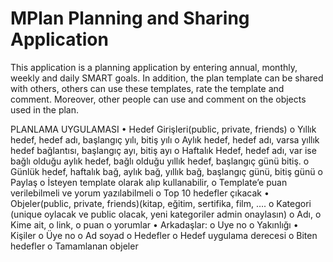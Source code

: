 # MPlan Planning and Sharing Application
This application is a planning application by entering annual, monthly, weekly and daily SMART goals. 
In addition, the plan template can be shared with others, others can use these templates, rate the template and comment. 
Moreover, other people can use and comment on the objects used in the plan.

PLANLAMA UYGULAMASI
•	Hedef Girişleri(public, private, friends)
	o	Yıllık hedef, hedef adı, başlangıç yılı, bitiş yılı
	o	Aylık hedef, hedef adı, varsa yıllık hedef bağlantısı, başlangıç ayı,  bitiş ayı
	o	Haftalık Hedef, hedef adı, var ise bağlı olduğu aylık hedef, bağlı olduğu yıllık hedef, başlangıç günü bitiş.
	o	Günlük hedef, haftalık bağ, aylık bağ, yıllık bağ, başlangıç günü, bitiş günü
	o	Paylaş
	o	İsteyen template olarak alıp kullanabilir, 
	o	Template’e puan verilebilmeli ve yorum yazılabilmeli
	o	Top 10 hedefler çıkacak
•	Objeler(public, private, friends)(kitap, eğitim, sertifika, film, ….
	o	Kategori (unique oylacak ve public olacak, yeni kategoriler admin onaylasın)
	o	Adı, 
	o	Kime ait, 
	o	link, 
	o	puan
	o	yorumlar
•	Arkadaşlar:
	o	Uye no
	o	Yakınlığı
•	Kişiler
	o	Üye no
	o	Ad soyad
	o	Hedefler
	o	Hedef uygulama derecesi
	o	Biten hedefler
	o	Tamamlanan objeler
